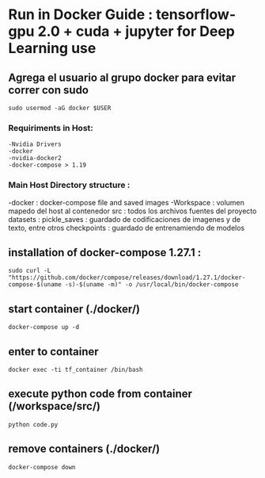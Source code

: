 # Run in Docker Guide :  tensorflow-gpu 2.0 + cuda + jupyter for Deep Learning use

## Agrega el usuario al grupo docker para evitar correr con sudo

    sudo usermod -aG docker $USER

### Requiriments in Host: 
    -Nvidia Drivers
    -docker
    -nvidia-docker2
    -docker-compose > 1.19

### Main Host Directory structure :
-docker : docker-compose file and saved images
-Workspace : volumen mapedo del host al contenedor
    src :  todos los archivos fuentes del proyecto
    datasets : 
    pickle_saves : guardado de codificaciones de imagenes y de texto, entre otros
    checkpoints :   guardado de entrenamiendo de modelos

## installation of docker-compose 1.27.1 : 
    sudo curl -L "https://github.com/docker/compose/releases/download/1.27.1/docker-compose-$(uname -s)-$(uname -m)" -o /usr/local/bin/docker-compose

## start container (./docker/)
    docker-compose up -d

## enter to container
    docker exec -ti tf_container /bin/bash

## execute python code from container (/workspace/src/)
    python code.py

## remove containers (./docker/)
    docker-compose down 
